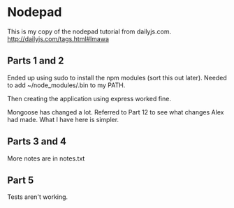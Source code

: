 Nodepad
=======

This is my copy of the nodepad tutorial from dailyjs.com.
http://dailyjs.com/tags.html#lmawa

Parts 1 and 2
-------------

Ended up using sudo to install the npm modules (sort this out later).
Needed to add ~/node_modules/.bin to my PATH.

Then creating the application using express worked fine.

Mongoose has changed a lot. Referred to Part 12 to see what changes Alex had made.
What I have here is simpler.

Parts 3 and 4
-------------

More notes are in notes.txt

Part 5
------

Tests aren't working.

